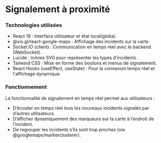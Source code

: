 # Signalement à proximité

### Technologies utilisées
- React 19 : Interface utilisateur et état local/global.
- @vis.gl/react-google-maps : Affichage des incidents sur la carte.
- Socket.IO (client) : Communication en temps réel avec le backend (WebSocket).
- Lucide : Icônes SVG pour représenter les types d'incidents.
- Tailwind CSS : Mise en forme des boutons et menus de signalement.
- React Hooks (useEffect, useState) : Pour la connexion temps réel et l'affichage dynamique.

### Fonctionnement
La fonctionnalité de signalement en temps réel permet aux utilisateurs :
- D’écouter en temps réel tous les nouveaux incidents signalés par d’autres utilisateurs.
- D’afficher dynamiquement des marqueurs sur la carte à l’endroit de l’incident.
- De regrouper les incidents s’ils sont trop proches (via @googlemaps/markerclusterer).
